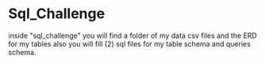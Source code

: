 # Sql_Challenge
inside "sql_challenge" you will find a folder of my data csv files and the ERD for my tables
also you will fill (2) sql files for my table schema and queries schema.
